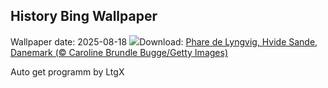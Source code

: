 ## History Bing Wallpaper
Wallpaper date: 2025-08-18
![](https://www.bing.com/th?id=OHR.LyngvigLighthouse_FR-CA6450462994_UHD.jpg&w=1000)Download: [Phare de Lyngvig, Hvide Sande, Danemark (© Caroline Brundle Bugge/Getty Images)](https://www.bing.com/th?id=OHR.LyngvigLighthouse_FR-CA6450462994_UHD.jpg)

Auto get programm by LtgX
